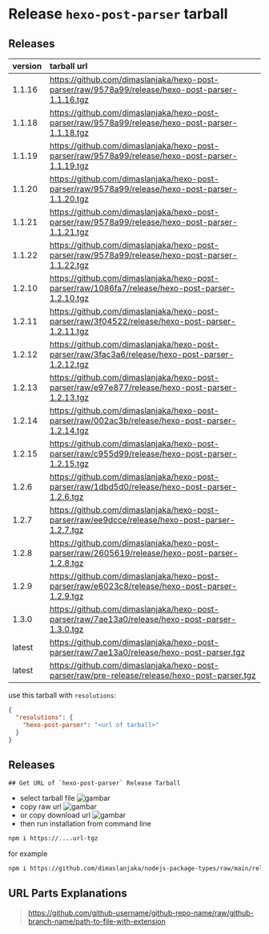 # Release `hexo-post-parser` tarball
## Releases
| version | tarball url |
| :--- | :--- |
| 1.1.16 | https://github.com/dimaslanjaka/hexo-post-parser/raw/9578a99/release/hexo-post-parser-1.1.16.tgz |
| 1.1.18 | https://github.com/dimaslanjaka/hexo-post-parser/raw/9578a99/release/hexo-post-parser-1.1.18.tgz |
| 1.1.19 | https://github.com/dimaslanjaka/hexo-post-parser/raw/9578a99/release/hexo-post-parser-1.1.19.tgz |
| 1.1.20 | https://github.com/dimaslanjaka/hexo-post-parser/raw/9578a99/release/hexo-post-parser-1.1.20.tgz |
| 1.1.21 | https://github.com/dimaslanjaka/hexo-post-parser/raw/9578a99/release/hexo-post-parser-1.1.21.tgz |
| 1.1.22 | https://github.com/dimaslanjaka/hexo-post-parser/raw/9578a99/release/hexo-post-parser-1.1.22.tgz |
| 1.2.10 | https://github.com/dimaslanjaka/hexo-post-parser/raw/1086fa7/release/hexo-post-parser-1.2.10.tgz |
| 1.2.11 | https://github.com/dimaslanjaka/hexo-post-parser/raw/3f04522/release/hexo-post-parser-1.2.11.tgz |
| 1.2.12 | https://github.com/dimaslanjaka/hexo-post-parser/raw/3fac3a6/release/hexo-post-parser-1.2.12.tgz |
| 1.2.13 | https://github.com/dimaslanjaka/hexo-post-parser/raw/e97e877/release/hexo-post-parser-1.2.13.tgz |
| 1.2.14 | https://github.com/dimaslanjaka/hexo-post-parser/raw/002ac3b/release/hexo-post-parser-1.2.14.tgz |
| 1.2.15 | https://github.com/dimaslanjaka/hexo-post-parser/raw/c955d99/release/hexo-post-parser-1.2.15.tgz |
| 1.2.6 | https://github.com/dimaslanjaka/hexo-post-parser/raw/1dbd5d0/release/hexo-post-parser-1.2.6.tgz |
| 1.2.7 | https://github.com/dimaslanjaka/hexo-post-parser/raw/ee9dcce/release/hexo-post-parser-1.2.7.tgz |
| 1.2.8 | https://github.com/dimaslanjaka/hexo-post-parser/raw/2605619/release/hexo-post-parser-1.2.8.tgz |
| 1.2.9 | https://github.com/dimaslanjaka/hexo-post-parser/raw/e6023c8/release/hexo-post-parser-1.2.9.tgz |
| 1.3.0 | https://github.com/dimaslanjaka/hexo-post-parser/raw/7ae13a0/release/hexo-post-parser-1.3.0.tgz |
| latest | https://github.com/dimaslanjaka/hexo-post-parser/raw/7ae13a0/release/hexo-post-parser.tgz |
| latest | https://github.com/dimaslanjaka/hexo-post-parser/raw/pre-release/release/hexo-post-parser.tgz |

use this tarball with `resolutions`:
```json
{
  "resolutions": {
    "hexo-post-parser": "<url of tarball>"
  }
}
```

## Releases

    ## Get URL of `hexo-post-parser` Release Tarball
- select tarball file
![gambar](https://user-images.githubusercontent.com/12471057/203216375-8af4b5d9-00c2-40fb-8d3d-d220beaabd46.png)
- copy raw url
![gambar](https://user-images.githubusercontent.com/12471057/203216508-7590cbb9-a1ce-47d6-96ca-8d82149f0762.png)
- or copy download url
![gambar](https://user-images.githubusercontent.com/12471057/203216541-3807d2c3-5213-49f3-b93d-c626dbae3b2e.png)
- then run installation from command line
```bash
npm i https://....url-tgz
```
for example
```bash
npm i https://github.com/dimaslanjaka/nodejs-package-types/raw/main/release/nodejs-package-types.tgz
```

## URL Parts Explanations
> https://github.com/github-username/github-repo-name/raw/github-branch-name/path-to-file-with-extension